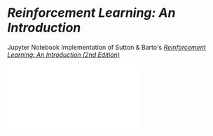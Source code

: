 # *Reinforcement Learning: An Introduction*

 Jupyter Notebook Implementation of Sutton & Barto's [*Reinforcement Learning: An Introduction (2nd Edition)*](http://incompleteideas.net/book/the-book-2nd.html)

![testbed](chapter02/testbed.pdf)

